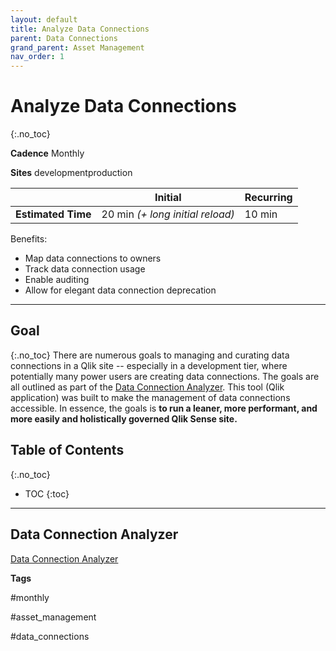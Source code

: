 ```yaml
---
layout: default
title: Analyze Data Connections
parent: Data Connections
grand_parent: Asset Management
nav_order: 1
---
```


# Analyze Data Connections <i class="fas fa-tools fa-xs" title="Tooling | Pre-Built Solutions"></i>
{:.no_toc}

**Cadence** <span class="label cadence">Monthly</span>

**Sites** <span class="label dev">development</span><span class="label prod">production</span>

|                                  		                    | Initial                            | Recurring  |
|---------------------------------------------------------|------------------------------------|------------|
| <i class="far fa-clock fa-sm"></i> **Estimated Time**   | 20 min *(+ long initial reload)*   | 10 min     |

Benefits:

  - Map data connections to owners
  - Track data connection usage
  - Enable auditing
  - Allow for elegant data connection deprecation
  
-------------------------

## Goal
{:.no_toc}
There are numerous goals to managing and curating data connections in a Qlik site -- especially in a development tier, where potentially many power users are creating data connections. The goals are all outlined as part of the [Data Connection Analyzer](../../tooling/data_connection_analyzer.md). This tool (Qlik application) was built to make the management of data connections accessible. In essence, the goals is **to run a leaner, more performant, and more easily and holistically governed Qlik Sense site.**

## Table of Contents
{:.no_toc}

* TOC
{:toc}
-------------------------

## Data Connection Analyzer <i class="fas fa-tools fa-xs" title="Tooling | Pre-Built Solutions"></i>

[Data Connection Analyzer](../../tooling/data_connection_analyzer.md)

**Tags**

#monthly

#asset_management

#data_connections

&nbsp;